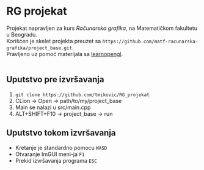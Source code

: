 # RG projekat

Projekat napravljen za kurs *Računarska grafika*, na Matematičkom fakultetu u Beogradu. <br>
Korišćen je skelet projekta preuzet sa `https://github.com/matf-racunarska-grafika/project_base.git`. <br>
Pravljeno uz pomoć materijala sa [learnopengl](https://learnopengl.com/). <br>
<br>


## Uputstvo pre izvršavanja
1. `git clone https://github.com/tmikovic/RG_projekat`
2. CLion -> Open -> path/to/my/project_base
3. Main se nalazi u src/main.cpp
4. ALT+SHIFT+F10 -> project_base -> run


## Uputstvo tokom izvršavanja
- Kretanje je standardno pomocu `WASD`
- Otvaranje ImGUI meni-ja `F1`
- Prekid izvršavanja programa `ESC`


